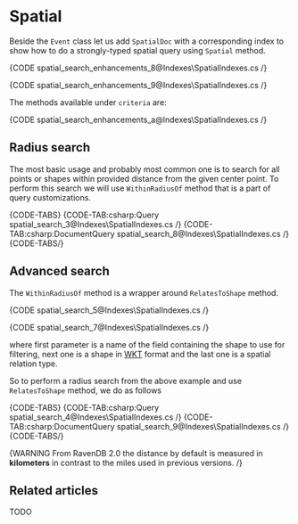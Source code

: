 ﻿# Spatial

Beside the `Event` class let us add `SpatialDoc` with a corresponding index to show how to do a strongly-typed spatial query using `Spatial` method.

{CODE spatial_search_enhancements_8@Indexes\SpatialIndexes.cs /}

{CODE spatial_search_enhancements_9@Indexes\SpatialIndexes.cs /}

The methods available under `criteria` are:   

{CODE spatial_search_enhancements_a@Indexes\SpatialIndexes.cs /}

## Radius search

The most basic usage and probably most common one is to search for all points or shapes within provided distance from the given center point. To perform this search we will use `WithinRadiusOf` method that is a part of query customizations.

{CODE-TABS}
{CODE-TAB:csharp:Query spatial_search_3@Indexes\SpatialIndexes.cs /}
{CODE-TAB:csharp:DocumentQuery spatial_search_8@Indexes\SpatialIndexes.cs /}
{CODE-TABS/}

## Advanced search

The `WithinRadiusOf` method is a wrapper around `RelatesToShape` method.

{CODE spatial_search_5@Indexes\SpatialIndexes.cs /}

{CODE spatial_search_7@Indexes\SpatialIndexes.cs /}

where first parameter is a name of the field containing the shape to use for filtering, next one is a shape in [WKT](http://en.wikipedia.org/wiki/Well-known_text) format and the last one is a spatial relation type.

So to perform a radius search from the above example and use `RelatesToShape` method, we do as follows

{CODE-TABS}
{CODE-TAB:csharp:Query spatial_search_4@Indexes\SpatialIndexes.cs /}
{CODE-TAB:csharp:DocumentQuery spatial_search_9@Indexes\SpatialIndexes.cs /}
{CODE-TABS/}

{WARNING From RavenDB 2.0 the distance by default is measured in **kilometers** in contrast to the miles used in previous versions. /}

## Related articles

TODO
